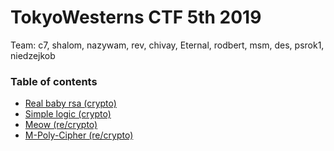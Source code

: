 # TokyoWesterns CTF 5th 2019

Team: c7, shalom, nazywam, rev, chivay, Eternal, rodbert, msm, des, psrok1, niedzejkob

### Table of contents

* [Real baby rsa (crypto)](baby_rsa)
* [Simple logic (crypto)](simple_logic)
* [Meow (re/crypto)](meow)
* [M-Poly-Cipher (re/crypto)](mpolycipher)
